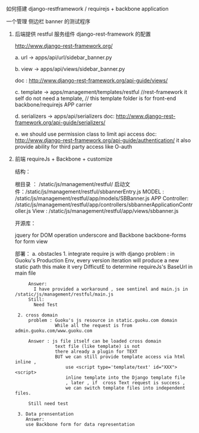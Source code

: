 如何搭建  django-restframework  / requirejs + backbone  application 

一个管理 侧边栏 banner 的测试程序



1.  后端提供 restful 服务组件 django-rest-framework 的配置

    http://www.django-rest-framework.org/
    
    a. url -> apps/api/url/sidebar_banner.py
        
    
    b. view -> apps/api/views/sidebar_banner.py
    
       doc : http://www.django-rest-framework.org/api-guide/views/
        
    c. template -> apps/management/templates/restful
        //rest-framework it self do not need a template, 
        // this template folder is for front-end backbone/requirejs APP carrier
    
    d. serializers -> apps/api/serializers
       doc: http://www.django-rest-framework.org/api-guide/serializers/
    
    e. we should use permission class to limit api access
       doc: http://www.django-rest-framework.org/api-guide/authentication/
       it also provide ability for third party access like O-auth
    
      
2. 前端 requireJs + Backbone + customize 

    结构： 
    
    根目录 ： /static/js/management/restful/
    启动文件：/static/js/management/restful/sbbannerEntry.js
    MODEL : /static/js/management/restful/app/models/SBBanner.js
    APP Controller:  /static/js/management/restful/app/controllers/sbbannerApplicationController.js
    View : /static/js/management/restful/app/views/sbbanner.js
    
    开源库： 
     
     jquery for DOM operation 
     underscore and Backbone 
     backbone-forms for form view 
     
    
    
    部署： 
    a. obstacles 
        1. integrate require js with django 
            problem : 
              in Guoku's Production Env, every version iteration will produce a new static path
              this make it very DifficutE to determine requireJs's BaseUrl in main file
              
            Answer:
              I have provided a workaround , see sentinel and main.js in /static/js/management/restful/main.js
            Still: 
              Need Test
              
        2. cross domain 
            problem : Guoku's js resource in static.guoku.com domain
                      While all the request is from admin.guoku.com/www.guoku.com 
                 
            Answer : js file itself can be loaded cross domain 
                      text file (like template) is not 
                      there already a plugin for TEXT 
                      BUT we can still provide template access via html inline , 
                          use <script type='template/text' id="XXX"><script>
                          inline template into the Django template file 
                          , later , if  cross Text request is success , 
                          we can switch template files into independent files.
            
            Still need test
        
        3. Data prensentation 
           Answer: 
           use Backbone form for data representation 
           
        